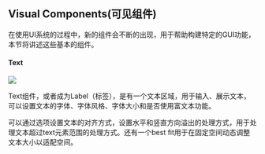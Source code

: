 ## Visual Components(可见组件)

在使用UI系统的过程中，新的组件会不断的出现，用于帮助构建特定的GUI功能，本节将讲述这些基本的组件。

#### Text

![](http://cdn.zergzerg.cn/2018-12-06ui_text.png)

Text组件，或者成为Label（标签），是有一个文本区域，用于输入、展示文本，可以设置文本的字体、字体风格、字体大小和是否使用富文本功能。

可以通过选项设置文本的对齐方式，设置水平和竖直方向溢出的处理方式，用于处理文本超过text元素范围的处理方式。还有一个best fit用于在固定空间动态调整文本大小以适配空间。